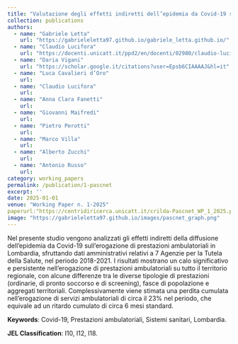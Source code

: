 ```yaml
---
title: "Valutazione degli effetti indiretti dell’epidemia da Covid-19 sul sistema sanitario Lombardo"
collection: publications
authors:
  - name: "Gabriele Letta"
    url: "https://gabrieleletta97.github.io/gabriele_letta.github.io/"
  - name: "Claudio Lucifora"
    url: "https://docenti.unicatt.it/ppd2/en/docenti/02980/claudio-lucifora/profilo"
  - name: "Daria Vigani"
    url: "https://scholar.google.it/citations?user=Epsb6CIAAAAJ&hl=it"
  - name: "Luca Cavalieri d’Oro"
    url:
  - name: "Claudio Lucifora"
    url: 
  - name: "Anna Clara Fanetti"
    url:
  - name: "Giovanni Maifredi"
    url:
  - name: "Pietro Perotti"
    url: 
  - name: "Marco Villa"
    url:
  - name: "Alberto Zucchi"
    url:
  - name: "Antonio Russo"
    url: 
category: working_papers
permalink: /publication/1-pascnet
excerpt: ''
date: 2025-01-01
venue: "Working Paper n. 1-2025"
paperurl:"https://centridiricerca.unicatt.it/crilda-Pascnet_WP_1_2025.pdf"
image: "https://gabrieleletta97.github.io/images/pascnet_graph.png" 
---
```

Nel presente studio vengono analizzati gli effetti indiretti della diffusione dell’epidemia da
Covid-19 sull’erogazione di prestazioni ambulatoriali in Lombardia, sfruttando dati amministrativi
relativi a 7 Agenzie per la Tutela della Salute, nel periodo 2018-2021. I risultati mostrano un
calo significativo e persistente nell’erogazione di prestazioni ambulatoriali su tutto il territorio
regionale, con alcune differenze tra le diverse tipologie di prestazioni (ordinarie, di pronto soccorso
e di screening), fasce di popolazione e aggregati territoriali. Complessivamente viene stimata una
perdita cumulata nell’erogazione di servizi ambulatoriali di circa il 23% nel periodo, che equivale
ad un ritardo cumulato di circa 6 mesi standard.

**Keywords**: Covid-19, Prestazioni ambulatoriali, Sistemi sanitari, Lombardia.

**JEL Classification**: I10, I12, I18.
